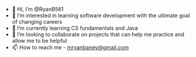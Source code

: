 - 👋 Hi, I’m @RyanB561
- 👀 I’m interested in learning software development with the ultimate goal of changing careers
- 🌱 I’m currently learning CS fundamentals and Java
- 💞️ I’m looking to collaborate on projects that can help me practice and allow me to be helpful
- 📫 How to reach me - mryanbaney@gmail.com

<!---
RyanB561/RyanB561 is a ✨ special ✨ repository because its `README.md` (this file) appears on your GitHub profile.
You can click the Preview link to take a look at your changes.
--->
